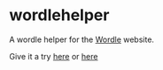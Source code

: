 # wordlehelper

A wordle helper for the [Wordle](https://www.powerlanguage.co.uk/wordle/) website.


Give it a try [here](https://wordlehelper.jak.onl/) or [here](https://wordlehelper.isnow.online/)

